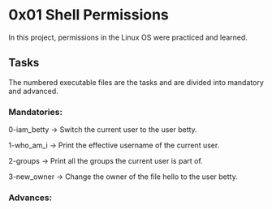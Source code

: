 # 0x01 Shell Permissions
In this project, permissions in the Linux OS were practiced and learned.

## Tasks
The numbered executable files are the tasks and are divided into mandatory and advanced.

### Mandatories:
0-iam_betty &rarr; Switch the current user to the user betty.

1-who_am_i &rarr; Print the effective username of the current user.

2-groups &rarr; Print all the groups the current user is part of.

3-new_owner &rarr; Change the owner of the file hello to the user betty.

### Advances:

